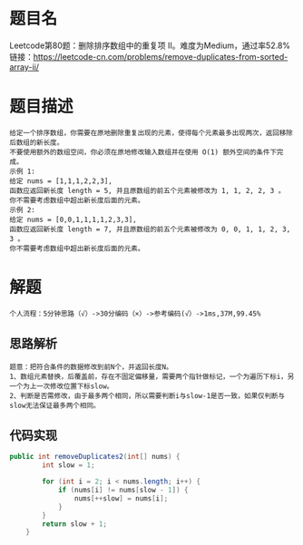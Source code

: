# 题目名
Leetcode第80题：删除排序数组中的重复项 II。难度为Medium，通过率52.8%
链接：https://leetcode-cn.com/problems/remove-duplicates-from-sorted-array-ii/
# 题目描述
    给定一个排序数组，你需要在原地删除重复出现的元素，使得每个元素最多出现两次，返回移除后数组的新长度。
    不要使用额外的数组空间，你必须在原地修改输入数组并在使用 O(1) 额外空间的条件下完成。
    示例 1:
    给定 nums = [1,1,1,2,2,3],
    函数应返回新长度 length = 5, 并且原数组的前五个元素被修改为 1, 1, 2, 2, 3 。
    你不需要考虑数组中超出新长度后面的元素。
    示例 2:
    给定 nums = [0,0,1,1,1,1,2,3,3],
    函数应返回新长度 length = 7, 并且原数组的前五个元素被修改为 0, 0, 1, 1, 2, 3, 3 。
    你不需要考虑数组中超出新长度后面的元素。
# 解题
    个人流程：5分钟思路（√）->30分编码（×）->参考编码(√）->1ms,37M,99.45%
## 思路解析
    题意：把符合条件的数据修改到前N个，并返回长度N。
    1、数组元素替换，后覆盖前，存在不固定偏移量，需要两个指针做标记，一个为遍历下标i，另一个为上一次修改位置下标slow。
    2、判断是否需修改，由于最多两个相同，所以需要判断i与slow-1是否一致，如果仅判断与slow无法保证最多两个相同。

## 代码实现
```java
public int removeDuplicates2(int[] nums) {
        int slow = 1;

        for (int i = 2; i < nums.length; i++) {
            if (nums[i] != nums[slow - 1]) {
                nums[++slow] = nums[i];
            }
        }
        return slow + 1;
    }
```
